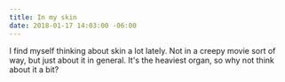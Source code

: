 ```yaml
---
title: In my skin
date: 2018-01-17 14:03:00 -06:00
---
```


I find myself thinking about skin a lot lately. Not in a creepy movie sort of way, but just about it in general. It's the heaviest organ, so why not think about it a bit?
